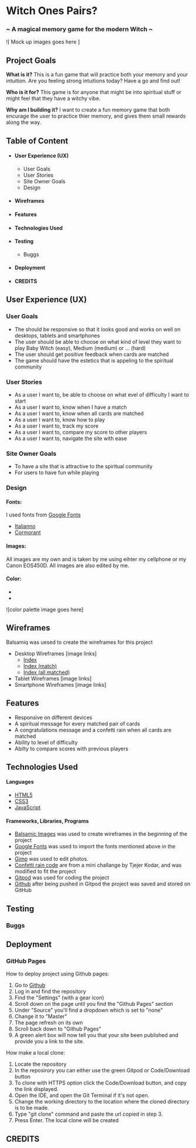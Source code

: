 # Witch Ones Pairs?
### ~ A magical memory game for the modern Witch ~

![ Mock up images goes here ]

## Project Goals
**What is it?** 
This is a fun game that will practice both your memory and your intuition.
Are you feeling strong intuitions today? Have a go and find out!

**Who is it for?**
This game is for anyone that might be into spiritual stuff or might feel that they 
have a witchy vibe.

**Why am I building it?**
I want to create a fun memory game that both encurage the user to practice thier memory, 
and gives them small rewards along the way.

## Table of Content

* #### **User Experience (UX)**
    * User Goals
    * User Stories
    * Site Owner Goals
    * Design 
* #### **Wireframes**
* #### **Features**
* #### **Technologies Used**
* #### **Testing**
    * Buggs
* #### **Deployment**
* #### **CREDITS**

## User Experience (UX)

### User Goals
* The should be responsive so that it looks good and works on well on desktops,
tablets and smartphones
* The user should be able to choose on what kind of level they want to play
Baby Witch (easy), Medium (medium) or ... (hard)
* The user should get positive feedback when cards are matched
* The game should have the estetics that is appeling to the spiritual community

### User Stories
* As a user I want to, be able to choose on what evel of difficulty I want to start 
* As a user I want to, know when I have a match
* As a user I want to, know when all cards are matched
* As a user I want to, know how to play 
* As a user I want to, track my score
* As a user I want to, compare my score to other players
* As a user I want to, navigate the site with ease

### Site Owner Goals
* To have a site that is attractive to the spiritual community
* For users to have fun while playing

### Design

#### Fonts:

I used fonts from [Google Fonts](https://fonts.google.com/)
* [Italianno](https://fonts.google.com/specimen/Italianno?preview.text_type=custom)
* [Cormorant](https://fonts.google.com/specimen/Cormorant?preview.text_type=custom)

#### Images:

All images are my own and is taken by me using eihter my cellphone or my 
Canon EOS450D. All images are also edited by me.

#### Color: 

*
*

![color palette image goes here]

## Wireframes
Balsamiq was uesed to create the wireframes for this project

* Desktop Wireframes
[image links]
    * [Index](assets/wireframes/index.png)
    * [Index (match)](assets/wireframes/index-match.png)
    * [Index (all matched)](assets/wireframes/index-all-matched.png)
* Tablet Wireframes
[image links]
* Smartphone Wireframes 
[image links]


## Features
* Responsive on different devices
* A spiritual message for every matched pair of cards
* A congratulations message and a confetti rain when all cards are matched
* Ability to level of difficulty
* Abilty to compare scores with previous players

## Technologies Used
#### Languages
* [HTML5](https://en.wikipedia.org/wiki/HTML5)
* [CSS3](https://en.wikipedia.org/wiki/CSS)
* [JavaScript](https://en.wikipedia.org/wiki/JavaScript)
#### Frameworks, Libraries, Programs
* [Balsamic Images](https://balsamiq.com)
 was used to create wireframes in the beginning of the project
* [Google Fonts](https://fonts.google.com/)
was used to import the fonts mentioned above in the project
* [Gimp](https://www.gimp.org/)
was used to edit photos.
* [Confetti rain code](https://www.tjejerkodar.se/) are from a mini challange
by Tjejer Kodar, and was modified to fit the project
* [Gitpod](https://gitpod.io/)
was used for coding the project
* [Github](https://github.com/)
after being pushed in Gitpod the project was saved and stored on GitHub


## Testing
### Buggs

## Deployment
### GitHub Pages
How to deploy project using Github pages:

1. Go to [Github](https://github.com/)
2. Log in and find the repository
3. Find the "Settings" (with a gear icon)
4. Scroll down on the page until you find the "Github Pages" section
5. Under "Source" you'll find a dropdown which is set to "none"
6. Change it to "Master"
7. The page refresh on its own
8. Scroll back down to "Github Pages" 
9. A green alert box will now tell you that your site been published and provide you a link to the site.

How make a local clone:
1. Locate the repository
2. In the reposirory you can either use the green Gitpod or Code/Download button
3. To clone with HTTPS option click the Code/Download button, and copy the link displayed.
4. Open the IDE, and open the Git Terminal if it's not open.
5. Change the working directory to the location where the cloned directory is to be made.
6. Type "git clone" command and paste the url copied in step 3.
7. Press Enter. The local clone will be created


## CREDITS